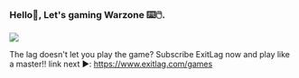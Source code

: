 ### Hello👋, Let's gaming Warzone  ⌨️🖱️.

![](https://www.google.com/imgres?imgurl=https%3A%2F%2Fcompote.slate.com%2Fimages%2F697b023b-64a5-49a0-8059-27b963453fb1.gif&tbnid=jgoueiaoilENiM&vet=12ahUKEwj4kZO-9IqDAxUKNrkGHeLhD_QQMygGegQIARB8..i&imgrefurl=https%3A%2F%2Fslate.com%2Fculture%2F2019%2F05%2Fgifs-on-tv-shows-the-simpsons-homer-backing-into-bushes.html&docid=jwzAhKRqXyW1xM&w=780&h=520&q=gifs&ved=2ahUKEwj4kZO-9IqDAxUKNrkGHeLhD_QQMygGegQIARB8)

The lag doesn't let you play the game? Subscribe ExitLag now and play like a master!! link next ▶️:
https://www.exitlag.com/games
